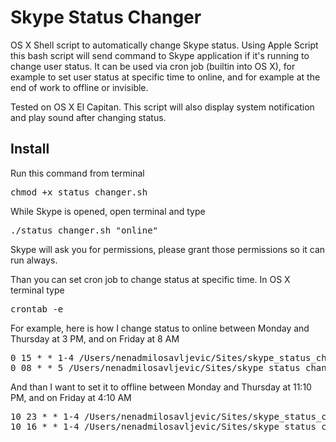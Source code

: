 # Skype Status Changer

OS X Shell script to automatically change Skype status.
Using Apple Script this bash script will send command to Skype application if it's running to change user status.
It can be used via cron job (builtin into OS X), for example to set user status at specific time to online, and for example at the end of work to offline or invisible.

Tested on OS X El Capitan.
This script will also display system notification and play sound after changing status.

## Install

Run this command from terminal
<pre>chmod +x status_changer.sh</pre>

While Skype is opened, open terminal and type

<pre>./status_changer.sh "online"</pre>

Skype will ask you for permissions, please grant those permissions so it can run always.

Than you can set cron job to change status at specific time.
In OS X terminal type

<pre>
crontab -e
</pre>

For example, here is how I change status to online between Monday and Thursday at 3 PM, and on Friday at 8 AM

<pre>
0 15 * * 1-4 /Users/nenadmilosavljevic/Sites/skype_status_changer/status_changer.sh "online"
0 08 * * 5 /Users/nenadmilosavljevic/Sites/skype_status_changer/status_changer.sh "online"
</pre>

And than I want to set it to offline between Monday and Thursday at 11:10 PM, and on Friday at 4:10 AM

<pre>
10 23 * * 1-4 /Users/nenadmilosavljevic/Sites/skype_status_changer/status_changer.sh "offline"
10 16 * * 1-4 /Users/nenadmilosavljevic/Sites/skype_status_changer/status_changer.sh "offline"
</pre>
